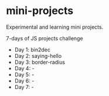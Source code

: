 # mini-projects
Experimental and learning mini projects.

7-days of JS projects challenge

* Day 1: bin2dec
* Day 2: saying-hello
* Day 3: border-radius
* Day 4: -
* Day 5: -
* Day 6: -
* Day 7: -